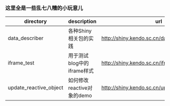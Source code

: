 
### 这里全是一些乱七八糟的小玩意儿

| directory | description | url |
|-|-|-|
|data_describer|各种Shiny相关包的实践|http://shiny.kendo.sc.cn/data_describer/|
|iframe_test|用于测试blog中的iframe样式|http://shiny.kendo.sc.cn/iframe_test/|
|update_reactive_object|如何修改reactive对象的demo|http://shiny.kendo.sc.cn/update_reactive_object|

